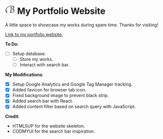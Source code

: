 # ![](images/favicon/favicon-32x32.png) My Portfolio Website

A little space to showcase my works during spare time. Thanks for visiting!

[Link to my portfolio website.](https://bicheng-g.github.io/portfolio/)

**To Do**:
- [ ] Setup database.
  - [ ] Store my works.
  - [ ] Interact with search bar.

**My Modifications**:
- [x] Setup Google Analytics and Google Tag Manager tracking.
- [x] Added favicon for browser tab icon.
- [x] Fixed background image to prevent black strip.
- [x] Added search bar with React.
- [x] Added content filter based on search query with JavaScript.

**Credit**:
* HTML5UP for the website skeleton.
* CODMYUI for the search bar inspiration.
